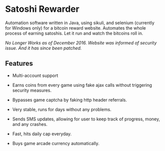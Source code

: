 # Satoshi Rewarder

Automation software written in Java, using sikuli, and selenium (currently for Windows only) for a bitcoin reward website.  Automates the whole process of earning satoshis.  Let it run and watch the bitcoins roll in.

*No Longer Works as of December 2016.  Website was informed of security issue.  And it has since been patched.*

## Features

* Multi-account support

* Earns coins from every game using fake ajax calls without triggering security measures.

* Bypasses game captcha by faking http header referrals.

* Very stable, runs for days without any problems.

* Sends SMS updates, allowing for user to keep track of progress, money, and any crashes.

* Fast, hits daily cap everyday.

* Buys game arcade currency automatically.
